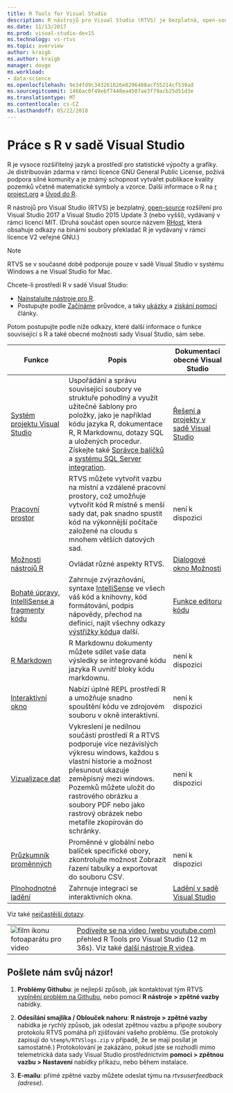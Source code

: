 ```yaml
---
title: R Tools for Visual Studio
description: R nástrojů pro Visual Studio (RTVS) je bezplatná, open-source příponu, která poskytuje mnoho funkcí jazyka, včetně technologii IntelliSense, ladění a vzdálené pracovní prostory.
ms.date: 11/13/2017
ms.prod: visual-studio-dev15
ms.technology: vs-rtvs
ms.topic: overview
author: kraigb
ms.author: kraigb
manager: douge
ms.workload:
- data-science
ms.openlocfilehash: 9e34fd9c343261626e8296488acf55214cf539ad
ms.sourcegitcommit: 1466ac0f49ebf7448ea4507ae3f79acb25d51d3e
ms.translationtype: MT
ms.contentlocale: cs-CZ
ms.lasthandoff: 05/22/2018
---
```

# <a name="working-with-r-in-visual-studio"></a>Práce s R v sadě Visual Studio

R je vysoce rozšiřitelný jazyk a prostředí pro statistické výpočty a grafiky. Je distribuován zdarma v rámci licence GNU General Public License, požívá podpora silné komunity a je známý schopnost vytvářet publikace kvality pozemků včetně matematické symboly a vzorce. Další informace o R na [r project.org](https://www.r-project.org/about.html) a [Úvod do R](https://cran.r-project.org/doc/manuals/r-release/R-intro.html).

R nástrojů pro Visual Studio (RTVS) je bezplatný, [open-source](https://github.com/microsoft/RTVS) rozšíření pro Visual Studio 2017 a Visual Studio 2015 Update 3 (nebo vyšší), vydávaný v rámci licencí MIT. (Druhá součást open source názvem [RHost](https://github.com/microsoft/R-Host), která obsahuje odkazy na binární soubory překladač R je vydávaný v rámci licence V2 veřejné GNU.)

> [!Note]
> RTVS se v současné době podporuje pouze v sadě Visual Studio v systému Windows a ne Visual Studio for Mac.

Chcete-li prostředí R v sadě Visual Studio:

- [Nainstalujte nástroje pro R](installing-r-tools-for-visual-studio.md).
- Postupujte podle [Začínáme](getting-started-with-r.md) průvodce, a taky [ukázky](getting-started-samples.md) a [získání pomoci](getting-started-help.md) články.

Potom postupujte podle níže odkazy, které další informace o funkce související s R a také obecné možnosti sady Visual Studio, sám sebe.

| Funkce | Popis | Dokumentaci obecné Visual Studio |
| --- | --- | --- |
| [Systém projektu Visual Studio](r-projects-in-visual-studio.md) | Uspořádání a správu související soubory ve struktuře pohodlný a využít užitečné šablony pro položky, jako je například kódu jazyka R, dokumentace R, R Markdownu, dotazy SQL a uložených procedur. Získejte také [Správce balíčků](r-package-manager-in-visual-studio.md) a [systému SQL Server integration](integrating-sql-server-with-r.md).  | [Řešení a projekty v sadě Visual Studio](../ide/solutions-and-projects-in-visual-studio.md) |
| [Pracovní prostor](r-workspaces-in-visual-studio.md) | RTVS můžete vytvořit vazbu na místní a vzdálené pracovní prostory, což umožňuje vytvořit kód R místně s menší sady dat, pak snadno spustit kód na výkonnější počítače založené na cloudu s mnohem větších datových sad. | není k dispozici |
| [Možnosti nástrojů R](options-for-r-tools-in-visual-studio.md) | Ovládat různé aspekty RTVS. | [Dialogové okno Možnosti](../ide/reference/options-dialog-box-visual-studio.md) |
| [Bohaté úpravy, IntelliSense a fragmenty kódu](editing-r-code-in-visual-studio.md) | Zahrnuje zvýrazňování, syntaxe [IntelliSense](r-intellisense.md) ve všech váš kód a knihovny, kód formátování, podpis nápovědy, přechod na definici, najít všechny odkazy [výstřižky kódu](code-snippets-for-r.md)a další. | [Funkce editoru kódu](../ide/writing-code-in-the-code-and-text-editor.md) |
| [R Markdown](rmarkdown-with-r-in-visual-studio.md) | R Markdownu dokumenty můžete sdílet vaše data výsledky se integrované kódu jazyka R uvnitř bloky kódu markdownu. | není k dispozici |
| [Interaktivní okno](interactive-repl-for-r-in-visual-studio.md) | Nabízí úplné REPL prostředí R a umožňuje snadno spouštění kódu ve zdrojovém souboru v okně interaktivní. | není k dispozici |
| [Vizualizace dat](visualizing-data-with-r-in-visual-studio.md) | Vykreslení je nedílnou součástí prostředí R a RTVS podporuje více nezávislých výkresu windows, každou s vlastní historie a možnost přesunout ukazuje zeměpisný mezi windows. Pozemků můžete uložit do rastrového obrázku a soubory PDF nebo jako rastrový obrázek nebo metafile zkopírován do schránky.  | není k dispozici |
| [Průzkumník proměnných](variable-explorer.md) | Proměnné v globální nebo balíček specifické obory, zkontrolujte možnost Zobrazit řazení tabulky a exportovat do souboru CSV. | není k dispozici |
| [Plnohodnotné ladění](debugging-r-in-visual-studio.md) | Zahrnuje integraci se interaktivních okna. | [Ladění v sadě Visual Studio](../debugger/debugging-in-visual-studio.md) |

Viz také [nejčastější dotazy](faq.md).

|   |   |
|---|---|
| ![film ikonu fotoaparátu pro video](../install/media/video-icon.png "přehrát video") | [Podívejte se na video (webu youtube.com)](https://www.youtube.com/watch?v=dll3IS1bfWQ) přehled R Tools pro Visual Studio (12 m 36s). Viz také [další nástroje R videa](https://www.youtube.com/results?search_query=R+Tools+for+visual+studio). |

## <a name="send-us-your-feedback"></a>Pošlete nám svůj názor!

1. **Problémy Githubu**: je nejlepší způsob, jak kontaktovat tým RTVS [vyplnění problém na Githubu](https://github.com/Microsoft/RTVS/issues), nebo pomocí **R nástroje > zpětné vazby** nabídky.

1. **Odesílání smajlíka / Oblouček nahoru**: **R nástroje > zpětné vazby** nabídka je rychlý způsob, jak odeslat zpětnou vazbu a připojte soubory protokolu RTVS pomáhá při zjišťování vašeho problému. (Se protokoly zapisují do `%temp%/RTVSlogs.zip` v případě, že se mají posílat je samostatně.) Protokolování je zakázáno, pokud jste se rozhodli mimo telemetrická data sady Visual Studio prostřednictvím **pomoci > zpětnou vazbu > Nastavení** nabídky příkazu, nebo během instalace.

1. **E-mailu**: přímé zpětné vazby můžete odeslat týmu na *rtvsuserfeedback (adrese)*.
